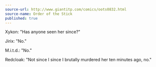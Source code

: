 ```yaml
---
source-url: http://www.giantitp.com/comics/oots0832.html
source-name: Order of the Stick
published: true
---
```


<p>Xykon: "Has anyone seen her since?"</p>

<p>Jirix: "No."</p>

<p>M.i.t.d.: "No."</p>

<p>Redcloak: "Not since I since I brutally murdered her ten minutes ago, no."</p>


